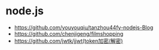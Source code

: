 # node.js
* https://github.com/youyouqiu/tanzhou44fy-nodejs-Blog
* https://github.com/chenjigeng/filmshopping
* https://github.com/jwtk/jjwt(token加密/解密)
